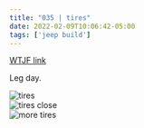 ```yaml
---
title: "035 | tires"
date: 2022-02-09T10:06:42-05:00
tags: ['jeep build']
---
```

[WTJF link](https://wranglertjforum.com/threads/prndls-tj-build-ii-the-green-one.55717/post-1059926)

Leg day.

![tires](/build-thread/img/PXL_20220209_153616769.MP.jpg)  
![tires close](/build-thread/img/PXL_20220209_153626312.MP.jpg)  
![more tires](/build-thread/img/PXL_20220209_142011971.MP.jpg)  